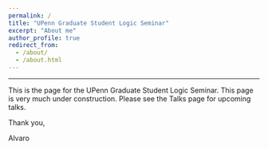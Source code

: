 ```yaml
---
permalink: /
title: "UPenn Graduate Student Logic Seminar"
excerpt: "About me"
author_profile: true
redirect_from: 
  - /about/
  - /about.html
---
```




------
This is the page for the UPenn Graduate Student Logic Seminar. This page is very much under construction. Please see the Talks page for upcoming talks.


Thank you,

Alvaro
